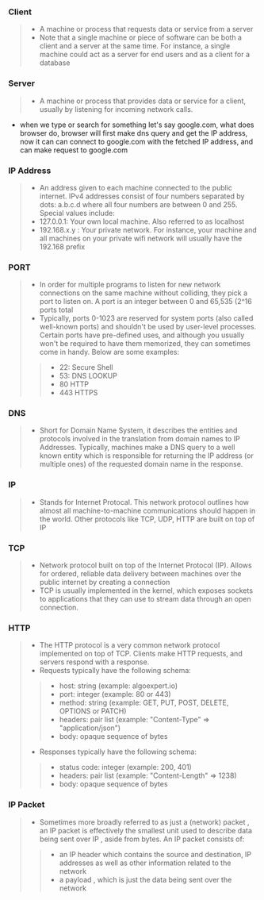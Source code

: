 ### Client
> - A machine or process that requests data or service from a server
> - Note that a single machine or piece of software can be both a client and a
  server at the same time. For instance, a single machine could act as a server
  for end users and as a client for a database


### Server
> - A machine or process that provides data or service for a client, usually by
  listening for incoming network calls.

- when we type or search for something let's say google.com, what does browser do, browser will first make dns query and get the IP address, now it can can connect to google.com with the fetched IP address, and can make request to google.com

### IP Address
> - An address given to each machine connected to the public internet. IPv4
  addresses consist of four numbers separated by dots: a.b.c.d  where all
  four numbers are between 0 and 255. Special values include:
> - 127.0.0.1: Your own local machine. Also referred to as localhost
> - 192.168.x.y : Your private network. For instance, your machine and all
    machines on your private wifi network will usually have the 192.168 prefix

### PORT
> - In order for multiple programs to listen for new network connections on the
  same machine without colliding, they pick a port  to listen on. A port
  is an integer between 0 and 65,535 (2^16 ports total
> - Typically, ports 0-1023 are reserved for system ports (also called well-known ports) and shouldn't be used by user-level processes.
  Certain ports have pre-defined uses, and although you usually won't be
  required to have them memorized, they can sometimes come in handy. Below are
  some examples:
>> - 22: Secure Shell
>> - 53: DNS LOOKUP
>> - 80 HTTP
>> - 443 HTTPS
    
### DNS
> - Short for Domain Name System, it describes the entities and protocols involved in the
translation from domain names to IP Addresses. Typically, machines make a DNS query to
a well known entity which is responsible for returning the IP address (or multiple ones)
of the requested domain name in the response.

### IP
> - Stands for Internet Protocal. This network protocol outlines how almost
  all machine-to-machine communications should happen in the world. Other
  protocols like TCP, UDP, HTTP are built on top of IP

### TCP
> - Network protocol built on top of the Internet Protocol (IP). Allows for
  ordered, reliable data delivery between machines over the public internet by
  creating a connection
>- TCP is usually implemented in the kernel, which exposes sockets to
  applications that they can use to stream data through an open connection.

### HTTP
> - The HTTP protocol is a very common network protocol implemented on top
  of TCP. Clients make HTTP requests, and servers respond with a response.
> - Requests typically have the following schema:
>> - host: string (example: algoexpert.io)
>> - port: integer (example: 80 or 443)
>> - method: string (example: GET, PUT, POST, DELETE, OPTIONS or PATCH)
>> - headers:  pair list (example: "Content-Type" => "application/json")
>> - body: opaque sequence of bytes
> - Responses typically have the following schema:
>> - status code: integer (example: 200, 401)
>> - headers:  pair list (example: "Content-Length" => 1238)
>> - body: opaque sequence of bytes

### IP Packet
> - Sometimes more broadly referred to as just a (network) packet , an IP
  packet is effectively the smallest unit used to describe data being sent over IP , aside from bytes. An IP packet consists of:
>> - an IP header which contains the source and destination, IP addresses as well as other information related to the network
>> - a payload , which is just the data being sent over the network
    
  

